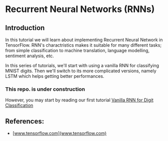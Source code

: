 # Recurrent Neural Networks (RNNs)

## Introduction

In this tutorial we will learn about implementing Recurrent Neural Network in TensorFlow. 
RNN's charactristics makes it suitable for many different tasks; from simple classification to machine translation, language modelling, sentiment analysis, etc.

In this series of tutorials, we'll start with using a vanilla RNN for classifying MNIST digits. 
Then we'll switch to its more complicated versions, namely LSTM which helps getting better performances.


### This repo. is under construction
However, you may start by reading our first tutorial [Vanilla RNN for Digit Classification](https://github.com/easy-tensorflow/easy-tensorflow/blob/master/7_Recurrent_Neural_Network/Tutorials/01_Vanilla_RNN_for_Classification.ipynb)

## References:
* [www.tensorflow.com](www.tensorflow.com)
